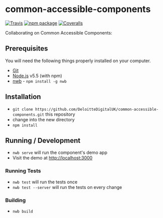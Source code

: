 # common-accessible-components

[![Travis][build-badge]][build]
[![npm package][npm-badge]][npm]
[![Coveralls][coveralls-badge]][coveralls]

Collaborating on Common Accessible Components:

## Prerequisites

You will need the following things properly installed on your computer.

* [Git](http://git-scm.com/)
* [Node.js](http://nodejs.org/) v5.5 (with npm)
* [nwb](https://github.com/insin/nwb/) - `npm install -g nwb`

## Installation

* `git clone https://github.com/DeloitteDigitalUK/common-accessible-components.git` this repository
* change into the new directory
* `npm install`

## Running / Development

* `nwb serve` will run the component's demo app
* Visit the demo at [http://localhost:3000](http://localhost:3000)

### Running Tests

* `nwb test` will run the tests once
* `nwb test --server` will run the tests on every change

### Building

* `nwb build`

[build-badge]: https://img.shields.io/travis/DeloitteDigitalUK/common-accessible-components/master.svg?style=flat-square
[build]: https://travis-ci.org/DeloitteDigitalUK/common-accessible-components.svg?branch=master

[npm-badge]: https://img.shields.io/npm/v/common-accessible-components.svg?style=flat-square
[npm]: https://www.npmjs.org/package/common-accessible-components

[coveralls-badge]: https://img.shields.io/coveralls/DeloitteDigitalUK/common-accessible-components/master.svg?style=flat-square
[coveralls]: https://coveralls.io/github/DeloitteDigitalUK/common-accessible-components
